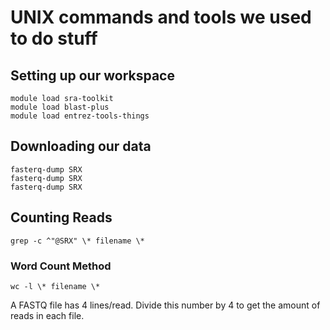 # UNIX commands and tools we used to do stuff

## Setting up our workspace

```
module load sra-toolkit
module load blast-plus
module load entrez-tools-things
```

## Downloading our data

```
fasterq-dump SRX
fasterq-dump SRX
fasterq-dump SRX
```
## Counting Reads
```grep -c ^"@SRX" \* filename \*```

### Word Count Method

``` wc -l \* filename \* ```

A FASTQ file has 4 lines/read. Divide this number by 4 to get the amount of reads in each file. 
